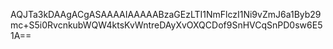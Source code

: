 AQJTa3kDAAgACgASAAAAIAAAAABzaGEzLTI1NmFlczI1Ni9vZmJ6a1Byb29mc+S5i0RvcnkubWQW4ktsKvWntreDAyXvOXQCDof9SnHVCqSnPD0sw6E51A==